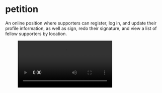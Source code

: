 # petition
An online position where supporters can register, log in, and update their profile information, as well as sign, redo their signature, and view a list of fellow supporters by location. 

<figure class="video_container">
  <video controls="true" allowfullscreen="true">
    <source src="documentation/petition.mp4" type="video/mp4">
  </video>
</figure>
